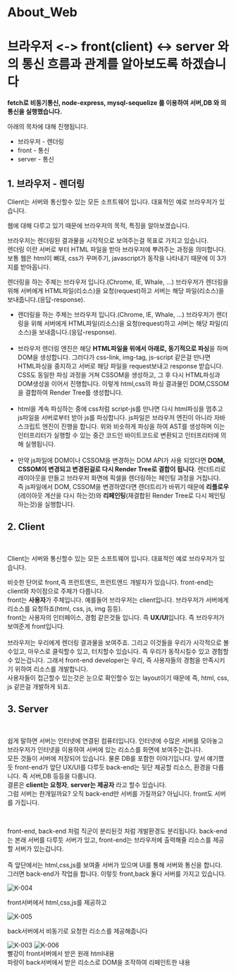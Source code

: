 # About_Web
<h1>브라우저 <-> front(client) <-> server 와의 통신 흐름과 관계를 알아보도록 하겠습니다</h1>
<strong>fetch로 비동기통신, node-express, mysql-sequelize 를 이용하여 서버,DB 와 의 통신을 실행했습니다.</strong>
<p>아래의 목차에 대해 진행됩니다.</p>
<ul>
  <li>브라우저 - 렌더링</li>
  <li>front - 통신</li>
  <li>server - 통신</li>
</ul>

<h2>1. 브라우저 - 렌더링</h2>
<p>Client는 서버와 통신할수 있는 모든 소프트웨어 입니다. 대표적인 예로 브라우저가 있습니다.</p>
<p>웹에 대해 다루고 있기 때문에 브라우저의 목적, 특징을 알아보겠습니다.</p>
<p>브라우저는 렌더링된 결과물을 시각적으로 보여주는걸 목표로 가지고 있습니다. <br>
    렌더링 이란 서버로 부터 HTML 파일을 받아 브라우저에 뿌려주는 과정을 의미합니다. <br>
    보통 웹은 html이 뼈대, css가 꾸며주기, javascript가 동작을 나타내기 때문에 이 3가지를 받아옵니다. <br>
</p>
<p>렌더링을 하는 주체는 브라우저 입니다.(Chrome, IE, Whale, ...) 브라우저가 렌더링을 위해 서버에게 HTML파일(리소스)을 요청(request)하고
    서버는 해당 파일(리소스)을 보내줍니다.(응답-response).
</p>
<ul>
    <li>렌더링을 하는 주체는 브라우저 입니다.(Chrome, IE, Whale, ...) 브라우저가 렌더링을 위해 서버에게 HTML파일(리소스)을 요청(request)하고
        서버는 해당 파일(리소스)을 보내줍니다.(응답-response).<br><br></li>
  <li>브라우저 렌더링 엔진은 해당 <strong>HTML파일을 위에서 아래로, 동기적으로 파싱</strong>을 하며 DOM을 생성합니다. 그러다가 css-link, img-tag, js-script 같은걸 만나면
        HTML파싱을 중지하고 서버로 해당 파일을 request보내고 response 받습니다.<br>
        CSS도 동일한 파싱 과정을 거쳐 CSSOM을 생성하고, 그 후 다시 HTML파싱과 DOM생성을 이어서 진행합니다.
        이렇게 html,css의 파싱 결과물인 DOM,CSSOM을 결합하여 Render Tree를 생성합니다.<br><br>
    </li>
    <li>html을 계속 파싱하는 중에 css처럼 script-js를 만나면 다시 html파싱을 멈추고 js파일을 서버로부터 받아 js를 파싱합니다.
        js파일은 브라우저 엔진이 아니라 자바스크립트 엔진이 진행을 합니다. 위와 비슷하게 파싱을 하여 AST를 생성하며 이는 인터프리터가 실행할 수
         있는 중간 코드인 바이트코드로 변환되고 인터프리터에 의해 실행됩니다.<br><br>
    </li>
    <li>만약 js파일에 DOM이나 CSSOM을 변경하는 DOM API가 사용 되었다면 <strong>DOM, CSSOM이 변경되고 변경된걸로 다시 Render Tree로 결합이 됩니다</strong>.
        렌더트리로 레이아웃을 만들고 브라우저 화면에 픽셀을 렌더링하는 페인팅 과정을 거칩니다.<br>
      즉 js파일에서 DOM, CSSOM을 변경하였다면 렌더트리가 바뀌기 때문에 <strong>리플로우</strong>(레이아웃 계산을 다시 하는것)와 <strong>리페인팅</strong>(재결합된 Render Tree로 다시 페인팅 하는것)을 실행합니다.
    </li>
</ul>

<h2>2. Client</h2><br>
<p>Client는 서버와 통신할수 있는 모든 소프트웨어 입니다. 대표적인 예로 브라우저가 있습니다.</p>
<p>비슷한 단어로 front,즉 프런트엔드, 프런트엔드 개발자가 있습니다. front-end는 client와 차이점으로 주체가 다릅니다.<br>
  front는 <strong>사용자</strong>가 주체입니다. 예를들어 브라우저는 client입니다. 브라우저가 서버에게 리소스를 요청하죠(html, css, js, img 등등).<br>
  front는 사용자의 인터페이스, 경험 같은것들 입니다. 즉 <strong>UX/UI</strong>입니다. 즉 브라우저가 보여준게 front입니다.<br><br>
    브라우저는 우리에게 렌더링 결과물을 보여주죠. 그리고 이것들을 우리가 시각적으로 볼수있고, 마우스로 클릭할수 있고, 터치할수 있습니다.
    즉 우리가 동작시킬수 있고 경험할수 있는겁니다. 그래서 front-end developer는 우리, 즉 사용자들의 경험을 만족시키기 위하여 리소스를 개발합니다. <br>
    사용자들이 접근할수 있는것은 눈으로 확인할수 있는 layout이기 때문에 즉, html, css, js 같은걸 개발하게 되죠.
</p>
<h2>3. Server</h2><br>
<p>쉽게 말하면 서버는 인터넷에 연결된 컴퓨터입니다. 인터넷에 수많은 서버를 모아놓고 브라우저가 인터넷을 이용하여 서버에 있는 리소스를 화면에 보여주는겁니다. <br>
    모든 것들이 서버에 저장되어 있습니다. 물론 DB를 포함한 이야기입니다. 앞서 얘기했듯 front-end가 앞단 UX/UI를 다루듯 back-end는 뒷단 
    제공할 리소스, 환경을 다룹니다. 즉 서버,DB 등등을 다룹니다.<br>
  결론은 <strong>client는 요청자</strong>, <strong>server는 제공자</strong> 라고 할수 있습니다.
    <br>
    그럼 서버는 한개일까요? 오직 back-end만 서버를 가질까요? 아닙니다. front도 서버를 가집니다.
</p><br>
<p>
    front-end, back-end 처럼 직군이 분리된것 처럼 개발환경도 분리됩니다. back-end는 본래 서버를 다루듯 서버가 있고, 
    front-end는 브라우저에 출력해줄 리소스를 제공할 서버가 있는겁니다.<br><br> 즉 앞단에서는 html,css,js를 보여줄 서버가 있으며 UI를 통해 서버와 
    통신을 합니다. 그러면 back-end가 작업을 합니다. 이렇듯 front,back 둘다 서버를 가지고 있습니다.
  
![K-004](https://user-images.githubusercontent.com/36911316/116374718-8311e880-a849-11eb-89b0-70bbf237c9fa.png)


front서버에서 html,css,js를 제공하고 <br>

![K-005](https://user-images.githubusercontent.com/36911316/116374727-873e0600-a849-11eb-829a-7b9aa1847d6b.png)


back서버에서 비동기로 요청한 리소스를 제공해줍니다 <br>

![K-003](https://user-images.githubusercontent.com/36911316/116374321-244c6f00-a849-11eb-87b0-d8b1f6e57b4d.png)
![K-006](https://user-images.githubusercontent.com/36911316/116374755-8f964100-a849-11eb-8a8a-014dafa7b229.png) <br>
빨강이 front서버에서 받은 원래 html내용 <br>
파랑이 back서버에서 받은 리소스로 DOM을 조작하여 리페인트한 내용
    
</p>
